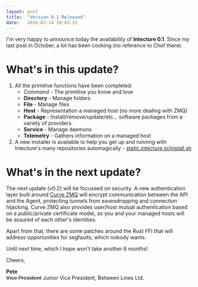 ```yaml
---
layout: post
title:  "Version 0.1 Released"
date:   2016-03-14 10:03:15
---
```

I'm very happy to announce today the availability of **Intecture 0.1**. Since my last post in October, a lot has been cooking (no reference to Chef there).

# What's in this update?

1. All the primitive functions have been completed:
    * _Command_ - The primitive you know and love
    * **Directory** - Manage folders
    * **File** - Manage files
    * **Host** - Representation a managed host (no more dealing with ZMQ)
    * **Package** - Install/remove/update/etc... software packages from a variety of providers
    * **Service** - Manage daemons
    * **Telemetry** - Gathers information on a managed host
2. A new installer is available to help you get up and running with Intecture's many repositories automagically - [static.intecture.io/install.sh](https://static.intecture.io/install.sh)

# What's in the next update?

The next update (v0.2) will be focussed on security. A new authentication layer built around [Curve ZMQ](http://curvezmq.org) will encrypt communication between the API and the Agent, protecting tunnels from eavesdropping and connection hijacking. Curve ZMQ also provides user/host mutual authentication based on a public/private certificate model, so you and your managed hosts will be assured of each other's identities.

Apart from that, there are some patches around the Rust FFI that will address opportunities for segfaults, which nobody wants.

Until next time, which I hope won't take another 6 months!

Cheers,

**Pete**<br />
<s>Vice President</s> Junior Vice President, Between Lines Ltd.
